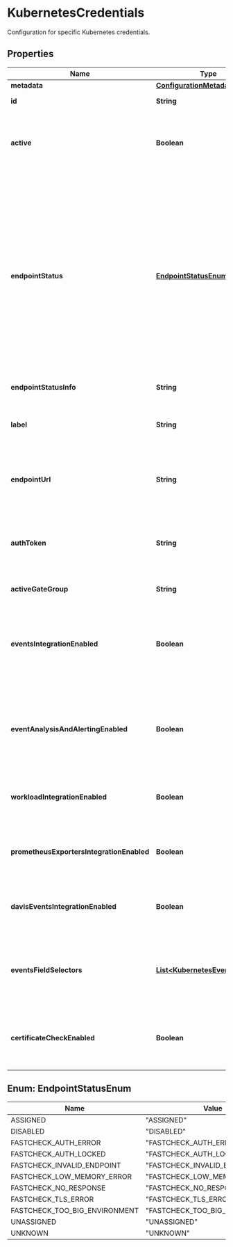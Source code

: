 

# KubernetesCredentials

Configuration for specific Kubernetes credentials.

## Properties

| Name | Type | Description | Notes |
|------------ | ------------- | ------------- | -------------|
|**metadata** | [**ConfigurationMetadata**](ConfigurationMetadata.md) |  |  [optional] |
|**id** | **String** | The ID of the given credentials configuration. |  [optional] [readonly] |
|**active** | **Boolean** | The monitoring is enabled (&#x60;true&#x60;) or disabled (&#x60;false&#x60;) for given credentials configuration.   If not set on creation, the &#x60;true&#x60; value is used.   If the field is omitted during an update, the old value remains unaffected. |  [optional] |
|**endpointStatus** | [**EndpointStatusEnum**](#EndpointStatusEnum) | The status of the configured endpoint.  ASSIGNED: The credentials are assigned to an ActiveGate which is responsible for processing. UNASSIGNED: The credentials are not yet assigned to an ActiveGate so there is currently no processing. DISABLED: The credentials have been disabled by the user. FASTCHECK_AUTH_ERROR: The credentials are invalid. FASTCHECK_TLS_ERROR: The endpoint TLS certificate is invalid. FASTCHECK_NO_RESPONSE: The endpoint did not return a result until the timeout was reached. FASTCHECK_INVALID_ENDPOINT: The endpoint URL was invalid. FASTCHECK_AUTH_LOCKED: The credentials seem to be locked. UNKNOWN: An unknown error occured.  |  [optional] [readonly] |
|**endpointStatusInfo** | **String** | The detailed status info of the configured endpoint. |  [optional] [readonly] |
|**label** | **String** | The name of the Kubernetes credentials configuration.   Allowed characters are letters, numbers, whitespaces, and the following characters: &#x60;.+-_&#x60;. Leading or trailing whitespace is not allowed. |  |
|**endpointUrl** | **String** | The URL of the Kubernetes API server.   It must be unique within a Dynatrace environment.   The URL must valid according to RFC 2396. Leading or trailing whitespaces are not allowed. |  |
|**authToken** | **String** | The service account bearer token for the Kubernetes API server.   Submit your token on creation or update of the configuration. For security reasons, GET requests return this field as &#x60;null&#x60;.   If the field is omitted during an update, the old value remains unaffected. |  [optional] |
|**activeGateGroup** | **String** | Active Gate group to filter active gates for this credentials. |  [optional] |
|**eventsIntegrationEnabled** | **Boolean** | The monitoring of events is enabled (&#x60;true&#x60;) or disabled (&#x60;false&#x60;) for the Kubernetes cluster. Event monitoring depends on the active state of this configuration to be true.   If not set on creation, the &#x60;false&#x60; value is used.   If the field is omitted during an update, the old value remains unaffected. |  [optional] |
|**eventAnalysisAndAlertingEnabled** | **Boolean** | [Deprecated] With 1.240 the EA events monitoring has been deprecated and replaced by the events GA version which obsoletes this property.  Corresponds to the value of &#x60;eventsIntegrationEnabled&#x60;.     The field is ignored during an update, the old value remains unaffected. |  [optional] |
|**workloadIntegrationEnabled** | **Boolean** | Workload and cloud application processing is enabled (&#x60;true&#x60;) or disabled (&#x60;false&#x60;) for the Kubernetes cluster. If the field is omitted during an update, the old value remains unaffected. |  [optional] |
|**prometheusExportersIntegrationEnabled** | **Boolean** | Prometheus exporters integration is enabled (&#x60;true&#x60;) or disabled (&#x60;false&#x60;) for the Kubernetes cluster. If the field is omitted during an update, the old value remains unaffected. |  [optional] |
|**davisEventsIntegrationEnabled** | **Boolean** | Inclusion of all Davis relevant events is enabled (&#x60;true&#x60;) or disabled (&#x60;false&#x60;) for the Kubernetes cluster. If the field is omitted during an update, the old value remains unaffected. |  [optional] |
|**eventsFieldSelectors** | [**List&lt;KubernetesEventPattern&gt;**](KubernetesEventPattern.md) | Kubernetes event filters based on field-selectors. If set to &#x60;null&#x60; on creation, no events field selectors are subscribed. If set to &#x60;null&#x60; on update, no change of stored events field selectors is applied. Set an empty list to clear all events field selectors. |  [optional] |
|**certificateCheckEnabled** | **Boolean** | The check of SSL certificates is enabled (&#x60;true&#x60;) or disabled (&#x60;false&#x60;) for the Kubernetes cluster.   If not set on creation, the &#x60;true&#x60; value is used.   If the field is omitted during an update, the old value remains unaffected. |  [optional] |



## Enum: EndpointStatusEnum

| Name | Value |
|---- | -----|
| ASSIGNED | &quot;ASSIGNED&quot; |
| DISABLED | &quot;DISABLED&quot; |
| FASTCHECK_AUTH_ERROR | &quot;FASTCHECK_AUTH_ERROR&quot; |
| FASTCHECK_AUTH_LOCKED | &quot;FASTCHECK_AUTH_LOCKED&quot; |
| FASTCHECK_INVALID_ENDPOINT | &quot;FASTCHECK_INVALID_ENDPOINT&quot; |
| FASTCHECK_LOW_MEMORY_ERROR | &quot;FASTCHECK_LOW_MEMORY_ERROR&quot; |
| FASTCHECK_NO_RESPONSE | &quot;FASTCHECK_NO_RESPONSE&quot; |
| FASTCHECK_TLS_ERROR | &quot;FASTCHECK_TLS_ERROR&quot; |
| FASTCHECK_TOO_BIG_ENVIRONMENT | &quot;FASTCHECK_TOO_BIG_ENVIRONMENT&quot; |
| UNASSIGNED | &quot;UNASSIGNED&quot; |
| UNKNOWN | &quot;UNKNOWN&quot; |



